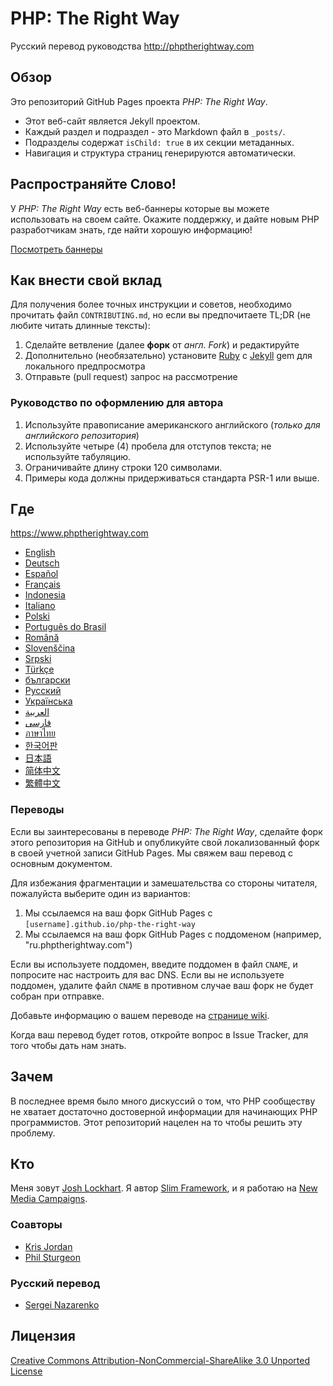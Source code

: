 # PHP: The Right Way

Русский перевод руководства <http://phptherightway.com>

## Обзор

Это репозиторий GitHub Pages проекта _PHP: The Right Way_.

* Этот веб-сайт является Jekyll проектом.
* Каждый раздел и подраздел - это Markdown файл в `_posts/`.
* Подразделы содержат `isChild: true` в их секции метаданных.
* Навигация и структура страниц генерируются автоматически.

## Распространяйте Слово&excl;

У _PHP: The Right Way_ есть веб-баннеры которые вы можете использовать на своем
сайте. Окажите поддержку, и дайте новым PHP разработчикам знать, где найти хорошую информацию!

[Посмотреть баннеры](https://www.phptherightway.com/banners.html)

## Как внести свой вклад

Для получения более точных инструкции и советов, необходимо прочитать файл
`CONTRIBUTING.md`, но если вы предпочитаете TL;DR (не любите читать длинные тексты):

1. Сделайте ветвление (далее **форк** от _англ. Fork_) и редактируйте
2. Дополнительно (необязательно) установите [Ruby](https://rvm.io/rvm/install/)
с [Jekyll](https://github.com/mojombo/jekyll/) gem для локального предпросмотра
3. Отправьте (pull request) запрос на рассмотрение

### Руководство по оформлению для автора

1. Используйте правописание американского английского (_только для английского репозитория_)
2. Используйте четыре (4) пробела для отступов текста; не используйте табуляцию.
3. Ограничивайте длину строки 120 символами.
4. Примеры кода должны придерживаться стандарта PSR-1 или выше.

## Где

<https://www.phptherightway.com>

* [English](https://www.phptherightway.com)
* [Deutsch](https://rwetzlmayr.github.io/php-the-right-way)
* [Español](https://phpdevenezuela.github.io/php-the-right-way)
* [Français](https://eilgin.github.io/php-the-right-way/)
* [Indonesia](https://id.phptherightway.com)
* [Italiano](https://it.phptherightway.com)
* [Polski](https://pl.phptherightway.com)
* [Português do Brasil](https://br.phptherightway.com)
* [Română](https://bgui.github.io/php-the-right-way/)
* [Slovenščina](https://sl.phptherightway.com)
* [Srpski](https://phpsrbija.github.io/php-the-right-way/)
* [Türkçe](https://hkulekci.github.io/php-the-right-way/)
* [български](https://bg.phptherightway.com)
* [Русский](https://nazares.github.io/php-the-right-way/)
* [Українська](https://iflista.github.io/php-the-right-way/)
* [العربية](https://adaroobi.github.io/php-the-right-way/)
* [فارسى](https://novid.github.io/php-the-right-way/)
* [ภาษาไทย](https://apzentral.github.io/php-the-right-way/)
* [한국어판](https://modernpug.github.io/php-the-right-way)
* [日本語](https://ja.phptherightway.com)
* [简体中文](https://laravel-china.github.io/php-the-right-way/)
* [繁體中文](https://laravel-taiwan.github.io/php-the-right-way)

### Переводы

Если вы заинтересованы в переводе _PHP: The Right Way_, сделайте форк этого репозитория на GitHub и опубликуйте свой локализованный форк в своей учетной записи GitHub Pages. Мы свяжем ваш перевод с основным документом.

Для избежания фрагментации и замешательства со стороны читателя, пожалуйста выберите один из вариантов:

1. Мы ссылаемся на ваш форк GitHub Pages c `[username].github.io/php-the-right-way`
2. Мы ссылаемся на ваш форк GitHub Pages с поддоменом (например, "ru.phptherightway.com")

Если вы используете поддомен, введите поддомен в файл `CNAME`, и попросите нас настроить для вас DNS. Если вы не используете поддомен, удалите файл `CNAME` в противном случае ваш форк не будет собран при отправке.

Добавьте информацию о вашем переводе на [странице wiki](https://github.com/codeguy/php-the-right-way/wiki/Translations).

Когда ваш перевод будет готов, откройте вопрос в Issue Tracker, для того чтобы дать нам знать.

## Зачем

В последнее время было много дискуссий о том, что PHP сообществу не хватает достаточно достоверной информации для начинающих PHP программистов. Этот репозиторий нацелен на то чтобы решить эту проблему.

## Кто

Меня зовут [Josh Lockhart](https://twitter.com/codeguy). Я автор [Slim Framework](https://www.slimframework.com/), и я работаю на [New Media Campaigns](https://www.newmediacampaigns.com/).

### Соавторы

* [Kris Jordan](https://krisjordan.com/)
* [Phil Sturgeon](https://phil.tech/)

### Русский перевод

* [Sergei Nazarenko](https://nazares.ru/)

## Лицензия

[Creative Commons Attribution-NonCommercial-ShareAlike 3.0 Unported License](https://creativecommons.org/licenses/by-nc-sa/3.0/)
